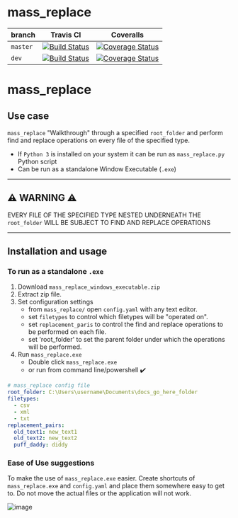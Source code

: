 # mass_replace

branch|Travis CI|Coveralls
------|------------|--------
`master`|[![Build Status](https://travis-ci.org/Kilo59/mass_replace.svg?branch=master)](https://travis-ci.org/Kilo59/mass_replace)|[![Coverage Status](https://coveralls.io/repos/github/Kilo59/mass_replace/badge.svg?branch=master)](https://coveralls.io/github/Kilo59/mass_replace?branch=master)
`dev`|[![Build Status](https://travis-ci.org/Kilo59/mass_replace.svg?branch=dev)](https://travis-ci.org/Kilo59/mass_replace)|[![Coverage Status](https://coveralls.io/repos/github/Kilo59/mass_replace/badge.svg?branch=dev)](https://coveralls.io/github/Kilo59/mass_replace?branch=dev)

# mass_replace

## Use case

`mass_replace` "Walkthrough" through a specified `root_folder` and perform find and replace operations on every file of the specified type.

* If `Python 3` is installed on your system it can be run as `mass_replace.py` Python script
* Can be run as a standalone Window Executable (`.exe`)

--------------------------------------------

## ⚠️ **WARNING** ⚠️
EVERY FILE OF THE SPECIFIED TYPE NESTED UNDERNEATH THE `root_folder` WILL BE SUBJECT TO FIND AND REPLACE OPERATIONS

------------------------------------------------

## Installation and usage

### To run as a standalone `.exe`

1. Download `mass_replace_windows_executable.zip`
2. Extract zip file.
3. Set configuration settings
    - from `mass_replace/` open `config.yaml` with any text editor.
    - set `filetypes` to control which filetypes will be "operated on".
    - set `replacement_paris` to control the find and replace operations to be performed on each file.
    - set 'root_folder' to set the parent folder under which the operations will be performed.
4. Run `mass_replace.exe`
     - Double click `mass_replace.exe`
     - or run from command line/powershell ✔️

```yaml
# mass_replace config file
root_folder: C:\Users\username\Documents\docs_go_here_folder
filetypes:
  - csv
  - xml
  - txt
replacement_pairs:
  old_text1: new_text1
  old_text2: new_text2
  puff_daddy: diddy
```

### Ease of Use suggestions

To make the use of `mass_replace.exe` easier.
Create shortcuts of `mass_replace.exe` and `config.yaml` and place them somewhere easy to get to.
Do not move the actual files or the application will not work.

![image](https://user-images.githubusercontent.com/13108583/39159212-5f284ca0-4732-11e8-8014-dbedd0f349c0.png)
